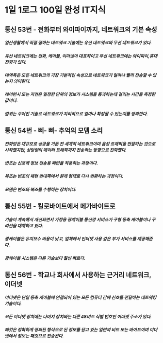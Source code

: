 # 1일 1로그 100일 완성 IT지식

## 통신 53번 - 전화부터 와이파이까지, 네트워크의 기본 속성
##### 일산생활에서 직접 접하는 네트워크 기술에는 유선 네트워크와 무선 네트워크가 있다. 
##### 유선 네트워크에는 전화, 케이블, 이더넷이 대표적이고 무선 네트워크에는 와이파이,휴대전화가 있다. 
##### 대역폭은 모든 네트워크의 가장 기본적인 속성으로 네트워크가 얼마나 빨리 전송할 수 있는지 의미한다. 
##### 레이턴시 또는 지연은 일정한 단위의 정보가 시스템을 통과하는데 걸리는 시간을 측정한 값이다. 
##### 범위는 주어진 기술로 네트워크가 지리적으로 얼마나 확장될 수 있는지를 정의한다. 



## 통신 54번 - 삐- 삐- 추억의 모뎀 소리
##### 전화망은 대규모로 성공을 거둔 전 세계적 네트워크이며 음성 트래픽을 전달하는 것으로 시작했지만, 상당량의 데이터 트래픽까지 전송하는 방향으로 진화했다. 
##### 변조는 신호에 정보 전송용 패턴을 적용하는 과정이다.
##### 복조는 변조의 패턴 반대쪽에서 원래 형태로 다시 변환하는 과정이다.
##### 모뎀은 변조와 복조를 수행하는 장치이다. 

## 통신 55번 - 킬로바이트에서 메가바이트로
##### 기술이 계속해서 개선되면서 가정용 광케이블 통신망 서비스가 구형 동축 케이블이나 구리선을 대체하고 있다. 
##### 광케이블은 유지보수 비용이 낮고, 업체에서 인터넷 사용 같은 부가 서비스를 제공해준다. 
##### 광케이블 시스템은 다른 기술보다 훨씬 빠르다. 


## 통신 56번 - 학교나 회사에서 사용하는 근거리 네트워크, 이더넷
##### 이더넷은 단일 동축 케이블에 연결되어 있는 모든 컴퓨터 간에 신호를 전달하는 네트워킹 기술이다.
##### 모든 이더넷 장치에는 나머지 장치와는 다른 48비트 식별 번호인 이더넷 주소가 있다. 
##### 패킷은 정확하게 정의된 형식으로 된 정보를 담고 있는 일련의 비트 또는 바이트이며 이더넷에서 정보는 패킷으로 전송된다. 
